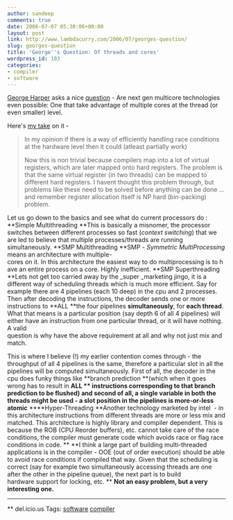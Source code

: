 ```yaml
---
author: sandeep
comments: true
date: 2006-07-07 05:30:06+00:00
layout: post
link: http://www.lambdacurry.com/2006/07/georges-question/
slug: georges-question
title: 'George''s Question: Of threads and cores'
wordpress_id: 103
categories:
- compiler
- software
---
```


[George Harper](http://chipsandbs.blogspot.com) asks a nice [question](http://chipsandbs.blogspot.com/2006/07/multi-cores-and-microsoft.html) - Are next gen multicore technologies even possible: One that take advantage of multiple cores at the thread (or even smaller) level.

Here's [my take](http://chipsandbs.blogspot.com/2006/07/multi-cores-and-microsoft.html#c115224980988060732) on it -


<blockquote>In my opinion if there is a way of efficiently handling race conditions at the hardware level then it could (atleast partially work)

Now this is non trivial because compilers map into a lot of virtual registers, which are later mapped onto hard registers. The problem is that the same virtual register (in two threads) can be mapped to different hard registers.
I havent thought this problem through, but problems like these need to be solved before anything can be done ... and remember register allocation itself is NP hard (bin-packing) problem.</blockquote>


Let us go down to the basics and see what do current processors do :
**Simple Multithreading
**This is basically a misnomer, the processor switches between different processes so fast (_context switching_) that we are led to believe that multiple processes/threads are running simultaneously.
**SMP Multithreading
**SMP - _Symmetric MultiProcessing_ means an architecture with multiple-cores on it. In this architecture the easiest way to do multiprocessing is to have an entire process on a core. Highly inefficient.
**SMP Superthreading
**Lets not get too carried away by the _super _marketing jingo, it is a different way of scheduling threads which is much more efficient. Say for example there are 4 pipelines (each 10 deep) in the cpu and 2 processes. Then after decoding the instructions, the decoder sends one or more instructions to **ALL **the four pipelines **simultaneously**, for **each thread**. What that means is a particular position (say depth 6 of all 4 pipelines) will either have an instruction from one particular thread, or it will have nothing.
A valid question is why have the above requirement at all and why not just mix and match.

This is where I believe (!) my earlier contention comes through - the throughput of all 4 pipelines is the same, therefore a particular slot in all the pipelines will be computed simultaneously. First of all, the decoder in the cpu does funky things like **branch prediction **(which when it goes wrong has to result in **ALL ** instructions corresponding to that branch prediction to be flushed) and second of all, a single variable in both the threads might be used - a slot position in the pipelines is more-or-less atomic**
****Hyper-Threading
**Another technology marketed by intel  - in this architecture instructions from different threads are more or less mix and matched. This architecture is highly library and compiler dependent. This is because the ROB (CPU Reorder buffers), etc. cannot take care of the race conditions, the compiler must generate code which avoids race or flag race conditions in code.
**
**I think a large part of building multi-threaded applications is in the compiler - OOE (out of order execution) should be able to avoid race conditions if compiled that way. Given that the scheduling is correct (say for example two simultaneously accessing threads are one after the other in the pipeline queue), the next part is to build hardware support for locking, etc.
**
**Not an easy problem, but a very interesting one.**
****
**
del.icio.us Tags: [software](http://del.icio.us/sss8ue/software) [compiler](http://del.icio.us/sss8ue/compiler)
